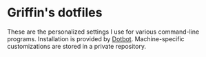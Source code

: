 # Griffin's dotfiles

These are the personalized settings I use for various command-line programs. Installation is provided by [Dotbot](https://github.com/anishathalye/dotbot). Machine-specific customizations are stored in a private repository.
